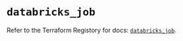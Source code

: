 # `databricks_job`

Refer to the Terraform Registory for docs: [`databricks_job`](https://registry.terraform.io/providers/databricks/databricks/1.22.0/docs/resources/job).
